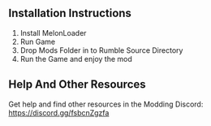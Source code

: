 ## Installation Instructions
1. Install MelonLoader
2. Run Game
3. Drop Mods Folder in to Rumble Source Directory
4. Run the Game and enjoy the mod

## Help And Other Resources
Get help and find other resources in the Modding Discord:
https://discord.gg/fsbcnZgzfa